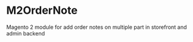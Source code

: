 # M2OrderNote
Magento 2 module for add order notes on multiple part in storefront and admin backend
